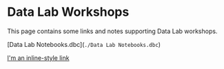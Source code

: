 # Data Lab Workshops

This page contains some links and notes supporting Data Lab workshops. 

[Data Lab Notebooks.dbc](`./Data Lab Notebooks.dbc`)

[I'm an inline-style link](https://www.google.com)
